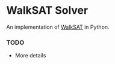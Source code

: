 # WalkSAT Solver

An implementation of [WalkSAT](https://en.wikipedia.org/wiki/WalkSAT) in Python. 
### TODO
* More details
